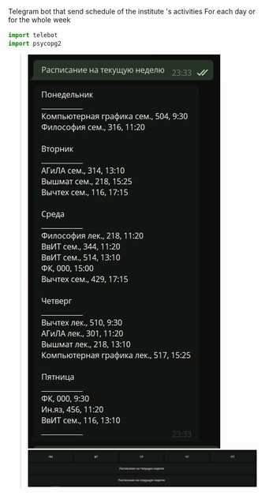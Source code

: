 Telegram bot that send schedule of the institute 's activities
For each day or for the whole week
```py
import telebot
import psycopg2
```
> ![Image](https://github.com/zuzuka28/mtuci_prog/raw/main/doc/tgbottimetable.png)
> ![Image](https://github.com/zuzuka28/mtuci_prog/raw/main/doc/tgbottimetable1.png)
